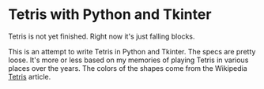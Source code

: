 Tetris with Python and Tkinter
==============================

Tetris is not yet finished. Right now it's just falling blocks.

This is an attempt to write Tetris in Python and Tkinter. The specs are pretty
loose. It's more or less based on my memories of playing Tetris in various
places over the years. The colors of the shapes come from the Wikipedia [Tetris](http://en.wikipedia.org/wiki/Tetris) article.

